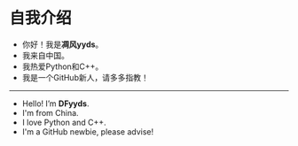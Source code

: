 # 自我介绍

- 你好！我是**凋风yyds**。
- 我来自中国。
- 我热爱Python和C++。
- 我是一个GitHub新人，请多多指教！

---

- Hello! I’m **DFyyds**.
- I'm from China.
- I love Python and C++.
- I'm a GitHub newbie, please advise!
